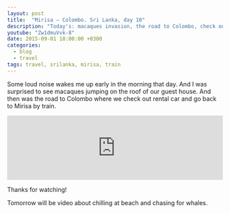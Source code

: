 ```yaml
---
layout: post
title:  "Mirisa – Colombo. Sri Lanka, day 10"
description: "Today's: macaques invasion, the road to Colombo, check out the car, lankan train."
youtube: "Zw1dmuVvk-8"
date: 2015-09-01 18:00:00 +0300
categories:
  - blog
  - travel
tags: travel, srilanka, mirisa, train
---
```


Some loud noise wakes me up early in the morning that day. And I was surprised to see macaques 
jumping on the roof of our guest house. And then was the road to Colombo where we check out rental car 
and go back to Mirisa by train.

<div class="video_responsive">
  <iframe width="100%"
          src="https://www.youtube.com/embed/Zw1dmuVvk-8"
          frameborder="0"
          allowfullscreen></iframe>
</div>

Thanks for watching!

Tomorrow will be video about chilling at beach and chasing for whales.
